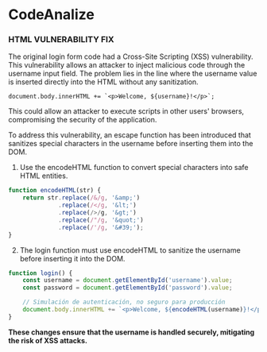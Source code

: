 # CodeAnalize


### HTML VULNERABILITY FIX


The original login form code had a Cross-Site Scripting (XSS) vulnerability. This vulnerability allows an attacker to inject malicious code through the username input field. The problem lies in the line where the username value is inserted directly into the HTML without any sanitization.

```document.body.innerHTML += `<p>Welcome, ${username}!</p>`; ```

This could allow an attacker to execute scripts in other users' browsers, compromising the security of the application.


To address this vulnerability, an escape function has been introduced that sanitizes special characters in the username before inserting them into the DOM. 
1. Use the encodeHTML function to convert special characters into safe HTML entities.

```javascript
function encodeHTML(str) {
    return str.replace(/&/g, '&amp;')
              .replace(/</g, '&lt;')
              .replace(/>/g, '&gt;')
              .replace(/"/g, '&quot;')
              .replace(/'/g, '&#39;');
} 
```

2. The login function must use encodeHTML to sanitize the username before inserting it into the DOM.

```javascript
function login() {
    const username = document.getElementById('username').value;
    const password = document.getElementById('password').value;

    // Simulación de autenticación, no seguro para producción
    document.body.innerHTML += `<p>Welcome, ${encodeHTML(username)}!</p>`;
}
```

**These changes ensure that the username is handled securely, mitigating the risk of XSS attacks.**

